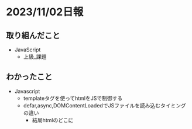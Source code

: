 # 2023/11/02日報
## 取り組んだこと
- JavaScript
  - 上級_課題

## わかったこと
- Javascript
  - templateタグを使ってhtmlをJSで制御する
  - defar,async,DOMContentLoadedでJSファイルを読み込むタイミングの違い
    - 結局htmlのどこに<script>タグをかけばいいか
 
## 次やること
- - 上級_課題

## 感じたこと
JSの上級課題を取り組む際にずっと気になっていたtemplateタグを使った実装に取り組んでみた。  
APIで読み込んだプロパティに沿ってhtml要素を繰り返すような機能を実装するときに使えそうなので、この課題で身に着けたい。  

## 学習時間
- TODAY: 4h
- TOTAL: 351h
